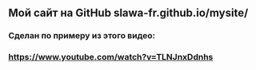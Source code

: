 ## Мой сайт на GitHub slawa-fr.github.io/mysite/
### Сделан по примеру из этого видео:
### https://www.youtube.com/watch?v=TLNJnxDdnhs
